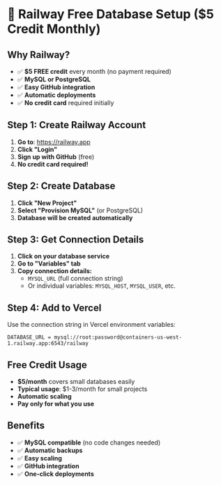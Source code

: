 # 🚂 Railway Free Database Setup ($5 Credit Monthly)

## Why Railway?
- ✅ **$5 FREE credit** every month (no payment required)
- ✅ **MySQL or PostgreSQL**
- ✅ **Easy GitHub integration**
- ✅ **Automatic deployments**
- ✅ **No credit card** required initially

## Step 1: Create Railway Account

1. **Go to**: https://railway.app
2. **Click "Login"**
3. **Sign up with GitHub** (free)
4. **No credit card required!**

## Step 2: Create Database

1. **Click "New Project"**
2. **Select "Provision MySQL"** (or PostgreSQL)
3. **Database will be created automatically**

## Step 3: Get Connection Details

1. **Click on your database service**
2. **Go to "Variables" tab**
3. **Copy connection details:**
   - `MYSQL_URL` (full connection string)
   - Or individual variables: `MYSQL_HOST`, `MYSQL_USER`, etc.

## Step 4: Add to Vercel

Use the connection string in Vercel environment variables:
```
DATABASE_URL = mysql://root:password@containers-us-west-1.railway.app:6543/railway
```

## Free Credit Usage

- **$5/month** covers small databases easily
- **Typical usage**: $1-3/month for small projects
- **Automatic scaling**
- **Pay only for what you use**

## Benefits

- ✅ **MySQL compatible** (no code changes needed)
- ✅ **Automatic backups**
- ✅ **Easy scaling**
- ✅ **GitHub integration**
- ✅ **One-click deployments**